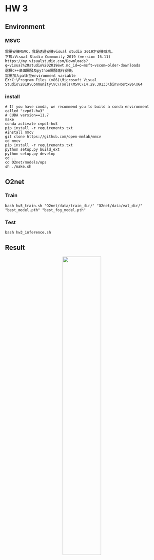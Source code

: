 # HW 3

## Environment

### MSVC

```shell
需要安裝MSVC，我是透過安裝visual studio 2019才安裝成功。
下載:Visual Studio Community 2019 (version 16.11)
https://my.visualstudio.com/Downloads?q=visual%20studio%202019&wt.mc_id=o~msft~vscom~older-downloads
選擇C++桌面開發及python開發進行安裝。
需要加入path至environment variable
EX:C:\Program Files (x86)\Microsoft Visual Studio\2019\Community\VC\Tools\MSVC\14.29.30133\bin\Hostx86\x64
```

### install

```shell
# If you have conda, we recommend you to build a conda environment called "cvpdl-hw3"
# CUDA version==11.7
make
conda activate cvpdl-hw3
pip install -r requirements.txt
#install mmcv
git clone https://github.com/open-mmlab/mmcv 
cd mmcv
pip install -r requirements.txt
python setup.py build_ext
python setup.py develop
cd ..
cd O2net/models/ops
sh ./make.sh
```

## O2net

### Train

```shell
bash hw3_train.sh "O2net/data/train_dir/" "O2net/data/val_dir/" "best_model.pth" "best_fog_model.pth" 
```
### Test

```shell
bash hw3_inference.sh
```

## Result

<div align="center">
    <a href="./">
        <img src="./images/result.png" width="50%"/>
    </a>
</div>
